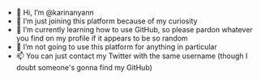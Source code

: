 - 👋 Hi, I’m @karinanyann
- 👀 I’m just joining this platform because of my curiosity
- 🌱 I’m currently learning how to use GitHub, so please pardon whatever you find on my profile if it appears to be so random
- 💞️ I’m not going to use this platform for anything in particular 
- 📫 You can just contact my Twitter with the same username (though I doubt someone's gonna find my GitHub)

<!---
karinanyann/karinanyann is a ✨ special ✨ repository because its `README.md` (this file) appears on your GitHub profile.
You can click the Preview link to take a look at your changes.
--->
